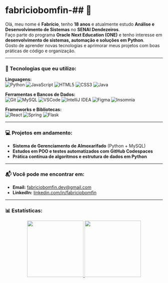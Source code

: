 # fabriciobomfin-## 👋

Olá, meu nome é **Fabrício**, tenho **18 anos** e atualmente estudo **Análise e Desenvolvimento de Sistemas** no **SENAI Dendezeiros**.  
Faço parte do programa **Oracle Next Education (ONE)** e tenho interesse em **desenvolvimento de sistemas, automação e soluções em Python**.  
Gosto de aprender novas tecnologias e aprimorar meus projetos com boas práticas de código e organização.

---

### 🔧 Tecnologias que eu utilizo:

**Linguagens:**  
![Python](https://img.shields.io/badge/Python-3776AB?style=for-the-badge&logo=python&logoColor=white)
![JavaScript](https://img.shields.io/badge/JavaScript-F7DF1E?style=for-the-badge&logo=javascript&logoColor=black)
![HTML5](https://img.shields.io/badge/HTML5-E34F26?style=for-the-badge&logo=html5&logoColor=white)
![CSS3](https://img.shields.io/badge/CSS3-1572B6?style=for-the-badge&logo=css3&logoColor=white)
![Java](https://img.shields.io/badge/Java-ED8B00?style=for-the-badge&logo=openjdk&logoColor=white)

**Ferramentas e Bancos de Dados:**  
![Git](https://img.shields.io/badge/Git-F05032?style=for-the-badge&logo=git&logoColor=white)
![MySQL](https://img.shields.io/badge/MySQL-4479A1?style=for-the-badge&logo=mysql&logoColor=white)
![VSCode](https://img.shields.io/badge/VS%20Code-0078D7?style=for-the-badge&logo=visualstudiocode&logoColor=white)
![IntelliJ IDEA](https://img.shields.io/badge/IntelliJ%20IDEA-000000?style=for-the-badge&logo=intellijidea&logoColor=white)
![Figma](https://img.shields.io/badge/Figma-F24E1E?style=for-the-badge&logo=figma&logoColor=white)
![Insomnia](https://img.shields.io/badge/Insomnia-5849BE?style=for-the-badge&logo=insomnia&logoColor=white)

**Frameworks e Bibliotecas:**  
![React](https://img.shields.io/badge/React-20232A?style=for-the-badge&logo=react&logoColor=61DAFB)
![Spring](https://img.shields.io/badge/Spring-6DB33F?style=for-the-badge&logo=spring&logoColor=white)
![Flask](https://img.shields.io/badge/Flask-000000?style=for-the-badge&logo=flask&logoColor=white)

---

### 💻 Projetos em andamento:
- **Sistema de Gerenciamento de Almoxarifado** (Python + MySQL)  
- **Estudos em POO e testes automatizados com GitHub Codespaces**  
- **Prática contínua de algoritmos e estrutura de dados em Python**

---

### 📬 Você pode me encontrar em:
- **Email:** [fabriciobomfin.dev@gmail.com](mailto:fabriciobomfin.dev@gmail.com)  
- **LinkedIn:** [linkedin.com/in/fabriciobomfin](https://linkedin.com/in/fabriciobomfin)

---

### 📊 Estatísticas:
<div align="center">
  <a href="https://github.com/fabriciobomfin">
    <img height="180em" src="https://github-readme-stats.vercel.app/api?username=fabriciobomfin&show_icons=true&theme=dark&include_all_commits=true&count_private=true"/>
    <img height="180em" src="https://github-readme-stats.vercel.app/api/top-langs/?username=fabriciobomfin&layout=compact&langs_count=16&theme=dark"/>
  </a>
</div>
